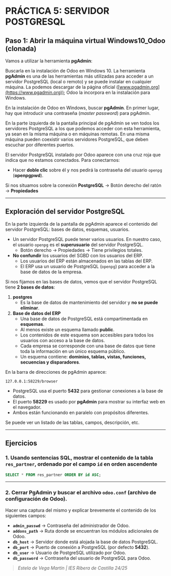 # PRÁCTICA 5: SERVIDOR POSTGRESQL

## Paso 1: Abrir la máquina virtual Windows10_Odoo (clonada)  
Vamos a utilizar la herramienta **pgAdmin**:  

Buscarla en la instalación de Odoo en Windows 10. La herramienta **pgAdmin** es una de las herramientas más utilizadas para acceder a un servidor PostgreSQL (local o remoto) y se puede instalar en cualquier máquina. La podemos descargar de la página oficial ([www.pgadmin.org](https://www.pgadmin.org)); Odoo la incorpora en la instalación para Windows.  

En la instalación de Odoo en Windows, buscar **pgAdmin**. En primer lugar, hay que introducir una contraseña (*master password*) para pgAdmin.  

En la parte izquierda de la pantalla principal de pgAdmin se ven todos los servidores PostgreSQL a los que podemos acceder con esta herramienta, ya sean en la misma máquina o en máquinas remotas. En una misma máquina pueden coexistir varios servidores PostgreSQL, que deben escuchar por diferentes puertos.  

El servidor PostgreSQL instalado por Odoo aparece con una cruz roja que indica que no estamos conectados. Para conectarnos:  
- Hacer **doble clic** sobre él y nos pedirá la contraseña del usuario `openpg` (**openpgpwd**).  

Si nos situamos sobre la conexión **PostgreSQL** → Botón derecho del ratón → **Propiedades**  

---

## Exploración del servidor PostgreSQL  
En la parte izquierda de la pantalla de pgAdmin aparece el contenido del servidor PostgreSQL: bases de datos, esquemas, usuarios.  

- Un servidor PostgreSQL puede tener varios usuarios. En nuestro caso, el usuario `openpg` es el **superusuario** del servidor PostgreSQL.  
  - Botón derecho → Propiedades → Tiene privilegios totales.  
- **No confundir** los usuarios del SGBD con los usuarios del ERP.  
  - Los usuarios del ERP están almacenados en las tablas del ERP.  
  - El ERP usa un usuario de PostgreSQL (`openpg`) para acceder a la base de datos de la empresa.  

Si nos fijamos en las bases de datos, vemos que el servidor PostgreSQL tiene **2 bases de datos**:  

1. **postgres**  
   - Es la base de datos de mantenimiento del servidor y **no se puede eliminar**.  
2. **Base de datos del ERP**  
   - Una base de datos de PostgreSQL está compartimentada en **esquemas**.  
   - Al menos existe un esquema llamado **public**.  
   - Los contenidos de este esquema son accesibles para todos los usuarios con acceso a la base de datos.  
   - Cada empresa se corresponde con una base de datos que tiene toda la información en un único esquema público.  
   - Un esquema contiene: **dominios, tablas, vistas, funciones, secuencias y disparadores**.  

En la barra de direcciones de pgAdmin aparece:  

```
127.0.0.1:58229/browser
```
- PostgreSQL usa el puerto **5432** para gestionar conexiones a la base de datos.  
- El puerto **58229** es usado por **pgAdmin** para mostrar su interfaz web en el navegador.  
- Ambos están funcionando en paralelo con propósitos diferentes.  

Se puede ver un listado de las tablas, campos, descripción, etc.  

---

## Ejercicios  
### 1. Usando sentencias SQL, mostrar el contenido de la tabla `res_partner`, ordenado por el campo `id` en orden ascendente  
```sql
SELECT * FROM res_partner ORDER BY id ASC;
```

---

### 2. Cerrar PgAdmin y buscar el archivo `odoo.conf` (archivo de configuración de Odoo).  
Hacer una captura del mismo y explicar brevemente el contenido de los siguientes campos:  
- **`admin_passwd`** → Contraseña del administrador de Odoo.  
- **`addons_path`** → Ruta donde se encuentran los módulos adicionales de Odoo.  
- **`db_host`** → Servidor donde está alojada la base de datos PostgreSQL.  
- **`db_port`** → Puerto de conexión a PostgreSQL (por defecto **5432**).  
- **`db_user`** → Usuario de PostgreSQL utilizado por Odoo.  
- **`db_password`** → Contraseña del usuario de PostgreSQL para Odoo.  

>_Estela de Vega Martín | IES Ribera de Castilla 24/25_
